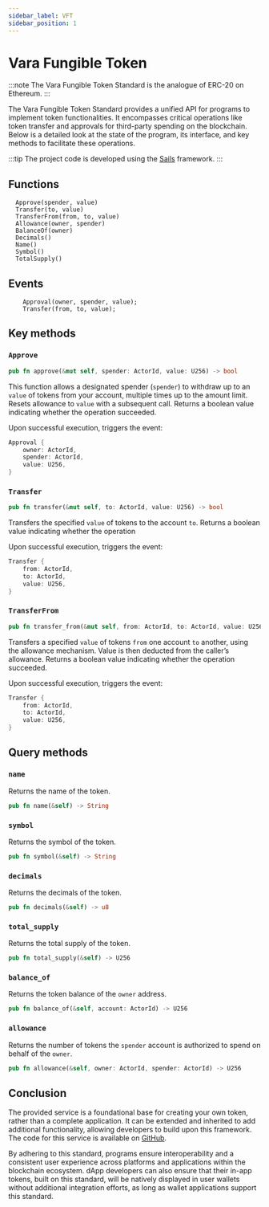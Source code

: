 ```yaml
---
sidebar_label: VFT
sidebar_position: 1
---
```


# Vara Fungible Token

:::note
The Vara Fungible Token Standard is the analogue of ERC-20 on Ethereum.
:::

The Vara Fungible Token Standard provides a unified API for programs to implement token functionalities. It encompasses critical operations like token transfer and approvals for third-party spending on the blockchain. Below is a detailed look at the state of the program, its interface, and key methods to facilitate these operations.

:::tip
The project code is developed using the [Sails](../../build/sails/sails.mdx) framework.
::: 

## Functions

```
  Approve(spender, value)
  Transfer(to, value)
  TransferFrom(from, to, value)
  Allowance(owner, spender)
  BalanceOf(owner) 
  Decimals()
  Name()
  Symbol()
  TotalSupply()

```

## Events

```
    Approval(owner, spender, value);
    Transfer(from, to, value);
```

## Key methods

### `Approve`

```rust
pub fn approve(&mut self, spender: ActorId, value: U256) -> bool
```

This function allows a designated spender (`spender`) to withdraw up to an `value` of tokens from your account, multiple times up to the amount limit. Resets allowance to `value` with a subsequent call. Returns a boolean value indicating whether the operation succeeded.

Upon successful execution, triggers the event:

```rust
Approval {
    owner: ActorId,
    spender: ActorId,
    value: U256,
}
```

### `Transfer`

```rust
pub fn transfer(&mut self, to: ActorId, value: U256) -> bool
```


Transfers the specified `value` of tokens to the account `to`. Returns a boolean value indicating whether the operation 

Upon successful execution, triggers the event:

```rust
Transfer {
    from: ActorId,
    to: ActorId,
    value: U256,
}
```

### `TransferFrom`

```rust
pub fn transfer_from(&mut self, from: ActorId, to: ActorId, value: U256) -> bool
```
Transfers a specified `value` of tokens `from` one account `to` another, using the allowance mechanism. Value is then deducted from the caller’s allowance. Returns a boolean value indicating whether the operation succeeded.

Upon successful execution, triggers the event:

```rust
Transfer {
    from: ActorId,
    to: ActorId,
    value: U256,
}
```

## Query methods

### `name`

Returns the name of the token.

```rust
pub fn name(&self) -> String 
```

### `symbol`

Returns the symbol of the token.

```rust
pub fn symbol(&self) -> String 
```

### `decimals`

Returns the decimals of the token.

```rust
pub fn decimals(&self) -> u8
```

### `total_supply`

Returns the total supply of the token.

```rust
pub fn total_supply(&self) -> U256
```

### `balance_of`

Returns the token balance of the `owner` address.

```rust
pub fn balance_of(&self, account: ActorId) -> U256
```

### `allowance`

Returns the number of tokens the `spender` account is authorized to spend on behalf of the `owner`.

```rust
pub fn allowance(&self, owner: ActorId, spender: ActorId) -> U256 
```

## Conclusion 

The provided service is a foundational base for creating your own token, rather than a complete application. It can be extended and inherited to add additional functionality, allowing developers to build upon this framework. The code for this service is available on [GitHub](https://github.com/gear-foundation/standards/tree/master/vft-service).

By adhering to this standard, programs ensure interoperability and a consistent user experience across platforms and applications within the blockchain ecosystem. dApp developers can also ensure that their in-app tokens, built on this standard, will be natively displayed in user wallets without additional integration efforts, as long as wallet applications support this standard.
